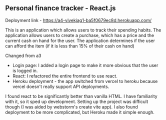 ## Personal finance tracker - React.js 

Deployment link - https://a4-vivekjag1-ba5f0679ec8d.herokuapp.com/

This is an application which allows users to track their spending habits. The application allows users to create a purchase, which has a price and the current cash on hand for the user. The application determines if the user can afford the item (if it is less than 15% of their cash on hand)

Changed from a3
- Login page: I added a login page to make it more obvious that the user is logged in.
- React: I refactored the entire frontend to use react.
- Heroku deployment - the app switched from vercel to heroku because vercel doesn't really support API deployments.


I found react to be significantly better than vanilla HTML. I have familiarity with it, so it sped up development. Setting up the project was difficult though (I was aided by webstorm's create vite app). I also found deployment to be more complicated, but Heroku made it simple enough. 


